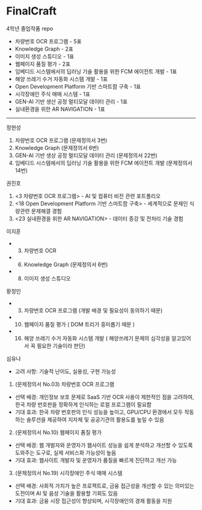 # FinalCraft
4학년 졸업작품 repo

- 차량번호 OCR 프로그램 - 5표
- Knowledge Graph - 2표
- 이미지 생성 스튜디오 - 1표
- 웹페이지 품질 평가 - 2표
- 임베디드 시스템에서의 딥러닝 기술 활용을 위한 FCM 에이전트 개발 - 1표
- 해양 쓰레기 수거 자동화 시스템 개발 - 1표
- Open Development Platform 기반 스마트팜 구축 - 1표
- 시각장애인 주식 매매 시스템 - 1표
- GEN-AI 기반 생산 공정 멀티모달 데이터 관리 - 1표
- 실내환경을 위한 AR NAVIGATION - 1표

---

정현성
1. 차량번호 OCR 프로그램 (문제정의서 3번)
2. Knowledge Graph (문제정의서 6번)
3. GEN-AI 기반 생상 공정 멀티모달 데이터 관리 (문제정의서 22번)
4. 임베디드 시스템에서의 딥러닝 기술 활용을 위한 FCM 에이전트 개발 (문제정의서 14번)

권진호
1. <3 차량번호 OCR 프로그램> - 	AI 및 컴퓨터 비전 관련 포트폴리오
2. <18 Open Development Platform 기반 스마트팜 구축> - 세계적으로 문제인 식량관련 문제해결 경험
3. <23 실내환경을 위한 AR NAVIGATION> - 데이터 증강 및 전처리 기술 경험 

이지훈
- 3. 차량번호 OCR 
- 6. Knowledge Graph (문제정의서 6번)
- 8. 이미지 생성 스튜디오
     
황정인
- 3. 차량번호 OCR 프로그램 (개발 배경 및 필요성이 동의하기 때문)
- 10. 웹페이지 품질 평가 ( DOM 트리가 흥미롭기 때문 )
- 16.  해양 쓰레기 수거 자동화 시스템 개발 ( 해양쓰레기 문제의 심각성을 알고있어서 꼭 필요한 기술이라 판단)

심유나
- 고려 사항: 기술적 난이도, 실용성, 구현 가능성
1. (문제정의서 No.03) 차량번호 OCR 프로그램
  - 선택 배경: 개인정보 보호 문제로 SaaS 기반 OCR 사용이 제한적인 점을 고려하여, 한국 차량 번호판을 정확하게 인식하는 로컬 프로그램이 필요함
  - 기대 효과: 한국 차량 번호판의 인식 성능을 높이고, GPU/CPU 환경에서 모두 작동하는 솔루션을 제공하여 지자체 및 공공기관의 활용도를 높일 수 있음
2. (문제정의서 No.10) 웹페이지 품질 평가 
  - 선택 배경: 웹 개발자와 운영자가 웹사이트 성능을 쉽게 분석하고 개선할 수 있도록 도와주는 도구로, 실제 서비스화 가능성이 높음
  - 기대 효과: 웹사이트 개발자 및 운영자가 품질을 빠르게 진단하고 개선 가능
3. (문제정의서 No.19) 시각장애인 주식 매매 시스템 
  - 선택 배경: 사회적 가치가 높은 프로젝트로, 금융 접근성을 개선할 수 있는 의미있는 도전이며 AI 및 음성 기술을 활용할 기회도 있음
  - 기대 효과: 금융 시장 접근성이 향상되며, 시각장애인의 경제 활동을 지원
